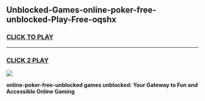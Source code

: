 
## Unblocked-Games-online-poker-free-unblocked-Play-Free-oqshx
<h3>
<a href="https://premium76.site?title=online-poker-free-unblocked&ref=21A">CLICK TO PLAY</a></h3>
<hr>

<h3>
<a href="https://premium76.site?title=online-poker-free-unblocked&ref=21A">CLICK 2 PLAY</a>
  
</h3>

<a href="https://premium76.site?title=online-poker-free-unblocked&ref=21A"><img src="https://clearcache.store/games.png"></a>


**online-poker-free-unblocked games unblocked: Your Gateway to Fun and Accessible Online Gaming**
